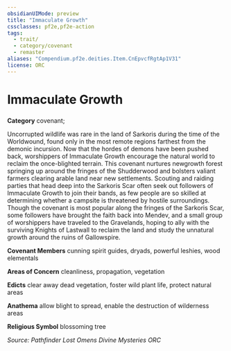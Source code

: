 ```yaml
---
obsidianUIMode: preview
title: "Immaculate Growth"
cssclasses: pf2e,pf2e-action
tags:
  - trait/
  - category/covenant
  - remaster
aliases: "Compendium.pf2e.deities.Item.CnEpvcfRgtAp1V31"
license: ORC
---
```

# Immaculate Growth

### 

**Category** covenant; 




Uncorrupted wildlife was rare in the land of Sarkoris during the time of the Worldwound, found only in the most remote regions farthest from the demonic incursion. Now that the hordes of demons have been pushed back, worshippers of Immaculate Growth encourage the natural world to reclaim the once-blighted terrain. This covenant nurtures newgrowth forest springing up around the fringes of the Shudderwood and bolsters valiant farmers clearing arable land near new settlements. Scouting and raiding parties that head deep into the Sarkoris Scar often seek out followers of Immaculate Growth to join their bands, as few people are so skilled at determining whether a campsite is threatened by hostile surroundings. Though the covenant is most popular along the fringes of the Sarkoris Scar, some followers have brought the faith back into Mendev, and a small group of worshippers have traveled to the Gravelands, hoping to ally with the surviving Knights of Lastwall to reclaim the land and study the unnatural growth around the ruins of Gallowspire.

**Covenant Members** cunning spirit guides, dryads, powerful leshies, wood elementals

**Areas of Concern** cleanliness, propagation, vegetation

**Edicts** clear away dead vegetation, foster wild plant life, protect natural areas

**Anathema** allow blight to spread, enable the destruction of wilderness areas

**Religious Symbol** blossoming tree

*Source: Pathfinder Lost Omens Divine Mysteries*
*ORC*